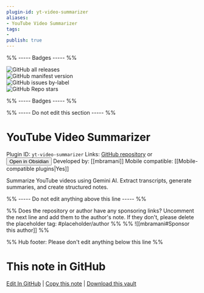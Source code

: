 ```yaml
---
plugin-id: yt-video-summarizer
aliases:
- YouTube Video Summarizer
tags: 
- 
publish: true
---
```


%% ----- Badges ----- %%

![GitHub all releases](https://img.shields.io/github/downloads/mbramani/obsidian-yt-video-summarizer/total?color=573E7A&logo=github&style=for-the-badge)   
![GitHub manifest version](https://img.shields.io/github/manifest-json/v/mbramani/obsidian-yt-video-summarizer?color=573E7A&logo=github&style=for-the-badge)   
![GitHub issues by-label](https://img.shields.io/github/issues/mbramani/obsidian-yt-video-summarizer/help%20wanted?color=573E7A&logo=github&style=for-the-badge)   
![GitHub Repo stars](https://img.shields.io/github/stars/mbramani/obsidian-yt-video-summarizer?color=573E7A&logo=github&style=for-the-badge)

%% ----- Badges ----- %%

%% ----- Do not edit this section ----- %%

# YouTube Video Summarizer

Plugin ID: `yt-video-summarizer`
Links: [GitHub repository](https://github.com/mbramani/obsidian-yt-video-summarizer) or [<button id=HH>Open in Obsidian</button>](obsidian://show-plugin?id=yt-video-summarizer)
Developed by: [[mbramani]]
Mobile compatible: [[Mobile-compatible plugins|Yes]]

Summarize YouTube videos using Gemini AI. Extract transcripts, generate summaries, and create structured notes.

%% ----- Do not edit anything above this line ----- %% 

%% Does the repository or author have any sponsoring links? Uncomment the next line and add them to the author's note. If they don't, please delete the placeholder tag: #placeholder/author %%
%% ![[mbramani#Sponsor this author]] %%

%% Hub footer: Please don't edit anything below this line %%

# This note in GitHub

<span class="git-footer">[Edit In GitHub](https://github.dev/obsidian-community/obsidian-hub/blob/main/02%20-%20Community%20Expansions/02.05%20All%20Community%20Expansions/Plugins/yt-video-summarizer.md "git-hub-edit-note") | [Copy this note](https://raw.githubusercontent.com/obsidian-community/obsidian-hub/main/02%20-%20Community%20Expansions/02.05%20All%20Community%20Expansions/Plugins/yt-video-summarizer.md "git-hub-copy-note") | [Download this vault](https://github.com/obsidian-community/obsidian-hub/archive/refs/heads/main.zip "git-hub-download-vault") </span>
